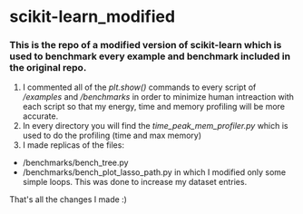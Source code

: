 # scikit-learn_modified
### This is the repo of a modified version of scikit-learn which is used to benchmark every example and benchmark included in the original repo. 
1) I commented all of the *plt.show()* commands to every script of */examples* and */benchmarks* in order to minimize human intreaction with each script so that my energy, time and memory profiling will be more accurate. 
2) In every directory you will find the *time_peak_mem_profiler.py* which is used to do the profiling (time and max memory)
3) I made replicas of the files:
- /benchmarks/bench_tree.py 
- /benchmarks/bench_plot_lasso_path.py
in which I modified only some simple loops. This was done to increase my dataset entries. 

That's all the changes I made :) 

